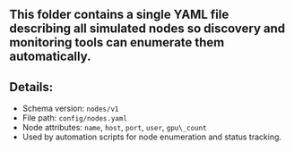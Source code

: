 ## This folder contains a single YAML file describing all simulated nodes so discovery and monitoring tools can enumerate them automatically.
## Details: 
- Schema version: `nodes/v1`  
- File path: `config/nodes.yaml`  
- Node attributes: `name`, `host`, `port`, `user`, `gpu\_count`  
- Used by automation scripts for node enumeration and status tracking.


